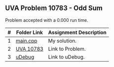 ## UVA Problem 10783 - Odd Sum

Problem accepted with a 0.000 run time.

|  #  | Folder Link | Assignment Description |
| :-: | ----------- | ---------------------- |
| 1  |  [main.cpp](https://github.com/aelious/4883-Prog-Tech/blob/main/Assignments/UVA%20Problems/A05/10783/main.cpp) | My solution.  |
| 2  | [UVA 10783](https://onlinejudge.org/index.php?option=com_onlinejudge&Itemid=8&category=19&page=show_problem&problem=1724)  |  Link to Problem. |
| 3  | [uDebug](https://www.udebug.com/UVa/10783)  |  Link to uDebug. |




